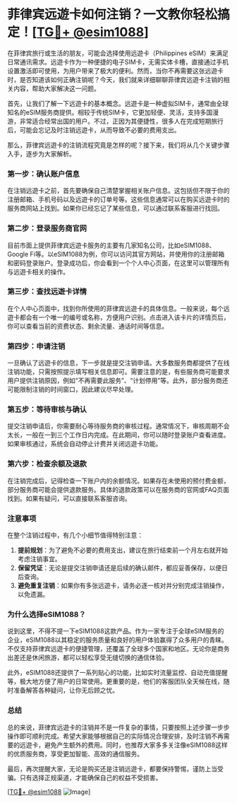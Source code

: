 # 菲律宾远遊卡如何注销？一文教你轻松搞定！[[TG💪+ @esim1088](https://t.me/s/esim1088)]

在菲律宾旅行或生活的朋友，可能会选择使用远遊卡（Philippines eSIM）来满足日常通讯需求。远遊卡作为一种便捷的电子SIM卡，无需实体卡槽，直接通过手机设置激活即可使用，为用户带来了极大的便利。然而，当你不再需要这张远遊卡时，是否知道该如何正确注销呢？今天，我们就来详细聊聊菲律宾远遊卡注销的相关内容，帮助大家解决这一问题。

首先，让我们了解一下远遊卡的基本概念。远遊卡是一种虚拟SIM卡，通常由全球知名的eSIM服务商提供。相较于传统SIM卡，它更加轻便、灵活，支持多国漫游，非常适合经常出国的用户。不过，正因为其便捷性，很多人在完成短期旅行后，可能会忘记及时注销远遊卡，从而导致不必要的费用支出。

那么，菲律宾远遊卡的注销流程究竟是怎样的呢？接下来，我们将从几个关键步骤入手，逐步为大家解析。

### **第一步：确认账户信息**
在注销远遊卡之前，首先要确保自己清楚掌握相关账户信息。这包括但不限于你的注册邮箱、手机号码以及远遊卡的订单号等。这些信息通常可以在购买远遊卡时的服务商网站上找到。如果你已经忘记了某些信息，可以通过联系客服进行找回。

### **第二步：登录服务商官网**
目前市面上提供菲律宾远遊卡服务的主要有几家知名公司，比如eSIM1088、Google Fi等。以eSIM1088为例，你可以访问其官方网站，并使用你的注册邮箱和密码登录账户。登录成功后，你会看到一个个人中心页面，在这里可以管理所有与远遊卡相关的操作。

### **第三步：查找远遊卡详情**
在个人中心页面中，找到你所使用的菲律宾远遊卡的具体信息。一般来说，每个远遊卡都会有一个唯一的编号或名称，方便用户识别。点击进入该卡片的详情页后，你可以查看当前的资费状态、剩余流量、通话时间等信息。

### **第四步：申请注销**
一旦确认了远遊卡的信息，下一步就是提交注销申请。大多数服务商都提供了在线注销功能，只需按照提示填写相关信息即可。需要注意的是，有些服务商可能要求用户提供注销原因，例如“不再需要此服务”、“计划停用”等。此外，部分服务商还可能限制注销的时间窗口，因此建议尽早处理。

### **第五步：等待审核与确认**
提交注销申请后，你需要耐心等待服务商的审核过程。通常情况下，审核周期不会太长，一般在一到三个工作日内完成。在此期间，你可以随时登录账户查看进度。如果审核通过，系统会自动停止计费并关闭远遊卡功能。

### **第六步：检查余额及退款**
在注销完成后，记得检查一下账户内的余额情况。如果存在未使用的预付费金额，部分服务商可能会提供退款服务。具体的退款政策可以在服务商的官网或FAQ页面找到。如果有疑问，可以直接联系客服咨询。

### **注意事项**
在整个注销过程中，有几个小细节值得特别注意：
1. **提前规划**：为了避免不必要的费用支出，建议在旅行结束前一个月左右就开始考虑注销事宜。
2. **保留凭证**：无论是提交注销申请还是后续的确认邮件，都应妥善保存，以便日后查询。
3. **避免重复注销**：如果你有多张远遊卡，请务必逐一核对并分别完成注销操作，以免遗漏。

### **为什么选择eSIM1088？**
说到这里，不得不提一下eSIM1088这款产品。作为一家专注于全球eSIM服务的企业，eSIM1088以其稳定的服务质量和良好的用户体验赢得了众多用户的青睐。不仅支持菲律宾远遊卡的便捷管理，还覆盖了全球多个国家和地区。无论你是商务出差还是休闲旅游，都可以轻松享受无缝切换的通信体验。

此外，eSIM1088还提供了一系列贴心的功能，比如实时流量监控、自动充值提醒等，极大地方便了用户的日常使用。更重要的是，他们的客服团队全天候在线，随时准备解答各种疑问，让你无后顾之忧。

### **总结**
总的来说，菲律宾远遊卡的注销并不是一件复杂的事情，只要按照上述步骤一步步操作即可顺利完成。希望大家能够根据自己的实际情况合理安排，及时注销不再需要的远遊卡，避免产生额外的费用。同时，也推荐大家多多关注像eSIM1088这样的优质服务商，享受更加智能、高效的通信服务。

最后，再次提醒大家，无论是购买还是注销远遊卡，都要保持警惕，谨防上当受骗。只有选择正规渠道，才能确保自己的权益不受损害。

[[TG💪+ @esim1088](https://t.me/s/esim1088) ![Image](https://i.postimg.cc/4NQfJmqS/Snipaste-2025-05-13-00-14-12.png)]
